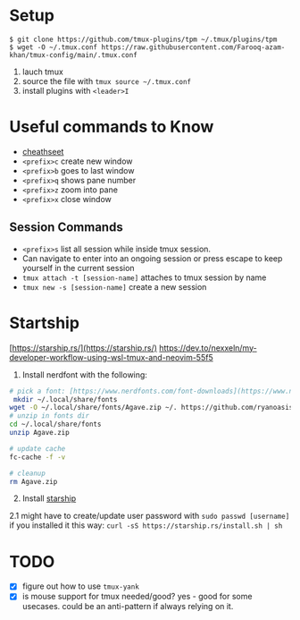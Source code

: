# Setup 
```
$ git clone https://github.com/tmux-plugins/tpm ~/.tmux/plugins/tpm
$ wget -O ~/.tmux.conf https://raw.githubusercontent.com/Farooq-azam-khan/tmux-config/main/.tmux.conf 
```
1. lauch tmux
2. source the file with `tmux source ~/.tmux.conf`
3. install plugins with `<leader>I`

# Useful commands to Know
* [cheathseet](https://tmuxcheatsheet.com/)
* `<prefix>c` create new window
* `<prefix>b` goes to last window
* `<prefix>q` shows pane number
* `<prefix>z` zoom into pane
* `<prefix>x` close window

## Session Commands
* `<prefix>s` list all session while inside tmux session.
 * Can navigate to enter into an ongoing session or press escape to keep yourself in the current session
* `tmux attach -t [session-name]` attaches to tmux session by name
* `tmux new -s [session-name]` create a new session

  
# Startship
[https://starship.rs/](https://starship.rs/)
https://dev.to/nexxeln/my-developer-workflow-using-wsl-tmux-and-neovim-55f5
1. Install nerdfont with the following: 
```bash
# pick a font: [https://www.nerdfonts.com/font-downloads](https://www.nerdfonts.com/font-downloads)
 mkdir ~/.local/share/fonts
wget -O ~/.local/share/fonts/Agave.zip ~/. https://github.com/ryanoasis/nerd-fonts/releases/download/v3.2.1/Agave.zip
# unzip in fonts dir 
cd ~/.local/share/fonts
unzip Agave.zip

# update cache 
fc-cache -f -v

# cleanup
rm Agave.zip
```

2. Install [starship](https://starship.rs/guide)

  2.1 might have to create/update user password with `sudo passwd [username]` if you installed it this way: `curl -sS https://starship.rs/install.sh | sh`

# TODO
* [x] figure out how to use `tmux-yank`
* [x] is mouse support for tmux needed/good? yes - good for some usecases. could be an anti-pattern if always relying on it. 
